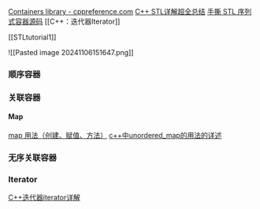 [Containers library - cppreference.com](https://en.cppreference.com/w/cpp/container)
[C++ STL详解超全总结](https://blog.csdn.net/qq_50285142/article/details/114026148)
[手撕 STL 序列式容器源码](https://zhuanlan.zhihu.com/p/359213877)
[[C++：迭代器Iterator]]

[[STLtutorial1]]

![[Pasted image 20241106151647.png]]
### 顺序容器



### 关联容器
#### Map
[map 用法（创建、赋值、方法）](https://blog.csdn.net/ULTRAmanTAROACE/article/details/137115610)
[c++中unordered_map的用法的详述](https://blog.csdn.net/jpc20144055069/article/details/108170073)

### 无序关联容器



### Iterator
[C++迭代器iterator详解](https://blog.csdn.net/QIANGWEIYUAN/article/details/89184546)

